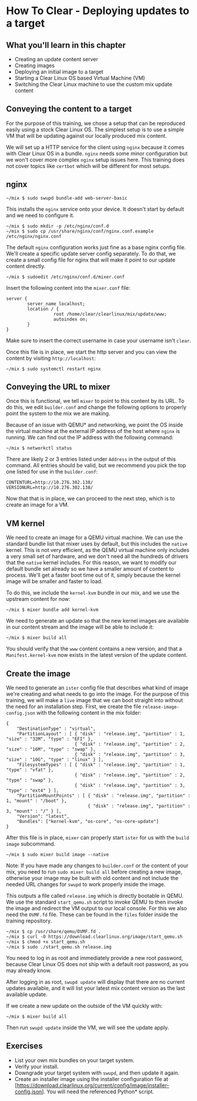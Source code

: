 
How To Clear - Deploying updates to a target
============================================

## What you'll learn in this chapter

* Creating an update content server
* Creating images
* Deploying an initial image to a target
* Starting a Clear Linux OS based Virtual Machine (VM)
* Switching the Clear Linux machine to use the custom mix update content


## Conveying the content to a target

For the purpose of this training, we chose a setup that can be
reproduced easily using a stock Clear Linux OS. The simplest setup is
to use a simple VM that will be updating against our locally produced
mix content.

We will set up a HTTP service for the client using `nginx` because
it comes with Clear Linux OS in a bundle. `nginx` needs some minor
configuration but we won't cover more complex `nginx` setup issues
here. This training does not cover topics like `certbot` which will
be different for most setups.


## nginx

```
~/mix $ sudo swupd bundle-add web-server-basic
```

This installs the `nginx` service onto your device. It doesn't start
by default and we need to configure it.

```
~/mix $ sudo mkdir -p /etc/nginx/conf.d
~/mix $ sudo cp /usr/share/nginx/conf/nginx.conf.example /etc/nginx/nginx.conf
```

The default `nginx` configuration works just fine as a base nginx
config file. We'll create a specific update server config separately.
To do that, we create a small config file for nginx that will make
it point to our update content directly.

```
~/mix $ sudoedit /etc/nginx/conf.d/mixer.conf
```

Insert the following content into the `mixer.conf` file:

```
server {
        server_name localhost;
        location / {
                  root /home/clear/clearlinux/mix/update/www;
                  autoindex on;
        }
}
```

Make sure to insert the correct username in case your username isn't
`clear`.

Once this file is in place, we start the http server and you can view
the content by visiting `http://localhost`:

```
~/mix $ sudo systemctl restart nginx
```

## Conveying the URL to mixer

Once this is functional, we tell `mixer` to point to this content by
its URL. To do this, we edit `builder.conf` and change the following
options to properly point the system to the mix we are making.

Because of an issue with QEMU\* and networking, we point the OS
inside the virtual machine at the external IP address of the host
where `nginx` is running. We can find out the IP address with the
following command:

```
~/mix $ networkctl status
```

There are likely 2 or 3 entries listed under `Address` in the output
of this command. All entries should be valid, but we recommend you
pick the top one listed for use in the `builder.conf`:

```
CONTENTURL=http://10.276.302.138/
VERSIONURL=http://10.276.302.138/
```

Now that that is in place, we can proceed to the next step, which is
to create an image for a VM.


## VM kernel

We need to create an image for a QEMU virtual machine. We can use the
standard bundle list that mixer uses by default, but this includes
the `native` kernel. This is not very efficient, as the QEMU virtual
machine only includes a very small set of hardware, and we don't need
all the hundreds of drivers that the `native` kernel includes. For
this reason, we want to modify our default bundle set already so we
have a smaller amount of content to process. We'll get a faster boot
time out of it, simply because the kernel image will be smaller and
faster to load.

To do this, we include the `kernel-kvm` bundle in our mix, and we
use the upstream content for now:

```
~/mix $ mixer bundle add kernel-kvm
```

We need to generate an update so that the new kernel images are
available in our content stream and the image will be able to
include it:

```
~/mix $ mixer build all
```

You should verify that the `www` content contains a new version,
and that a `Manifest.kernel-kvm` now exists in the latest version of
the update content.


## Create the image

We need to generate an `ister` config file that describes what kind
of image we're creating and what needs to go into the image. For the
purpose of this training, we will make a `live` image that we can
boot straight into without the need for an installation step. First,
we create the file `release-image-config.json` with the following
content in the mix folder:

```
{
    "DestinationType" : "virtual",
    "PartitionLayout" : [ { "disk" : "release.img", "partition" : 1, "size" : "32M", "type" : "EFI" },
                          { "disk" : "release.img", "partition" : 2, "size" : "16M", "type" : "swap" },
                          { "disk" : "release.img", "partition" : 3, "size" : "10G", "type" : "linux" } ],
    "FilesystemTypes" : [ { "disk" : "release.img", "partition" : 1, "type" : "vfat" },
                          { "disk" : "release.img", "partition" : 2, "type" : "swap" },
                          { "disk" : "release.img", "partition" : 3, "type" : "ext4" } ],
    "PartitionMountPoints" : [ { "disk" : "release.img", "partition" : 1, "mount" : "/boot" },
                               { "disk" : "release.img", "partition" : 3, "mount" : "/" } ],
    "Version": "latest",
    "Bundles": ["kernel-kvm", "os-core", "os-core-update"]
}
```

After this file is in place, `mixer` can properly start `ister`
for us with the `build image` subcommand.

```
~/mix $ sudo mixer build image --native
```

Note: If you have made any changes to `builder.conf` or the content
of your mix, you need to run `sudo mixer build all` before creating
a new image, otherwise your image may be built with old content and
not include the needed URL changes for `swupd` to work properly inside
the image.

This outputs a file called `release.img` which is directly bootable
in QEMU. We use the standard `start_qemu.sh` script to invoke QEMU
to then invoke the image and redirect the VM output to our local
console. For this we also need the `OVMF.fd` file. These can be found
in the `files` folder inside the training repository.

```
~/mix $ cp /usr/share/qemu/OVMF.fd .
~/mix $ curl -O https://download.clearlinux.org/image/start_qemu.sh
~/mix $ chmod +x start_qemu.sh	
~/mix $ sudo ./start_qemu.sh release.img
```

You need to log in as root and immediately provide a new root password,
because Clear Linux OS does not ship with a default root password,
as you may already know.

After logging in as root, `swupd update` will display that there
are no current updates available, and it will list your latest mix
content version as the last available update.

If we create a new update on the outside of the VM quickly with:

```
~/mix $ mixer build all
```

Then run `swupd update` inside the VM, we will see the update apply.


## Exercises

* List your own mix bundles on your target system.
* Verify your install.
* Downgrade your target system with `swupd`, and then update it again.
* Create an installer image using the installer configuration file at
[https://download.clearlinux.org/current/config/image/installer-config.json]. You will need the referenced Python* script.
